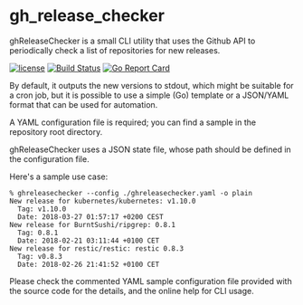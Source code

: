 # gh_release_checker

ghReleaseChecker is a small CLI utility that uses the Github API to
periodically check a list of repositories for new releases.

[![license](https://img.shields.io/badge/license-MIT-blue.svg?style=flat)](https://raw.githubusercontent.com/McKael/ghreleasechecker/master/LICENSE)
[![Build Status](https://travis-ci.org/McKael/ghreleasechecker.svg?branch=master)](https://travis-ci.org/McKael/ghreleasechecker)
[![Go Report Card](https://goreportcard.com/badge/github.com/McKael/ghreleasechecker)](https://goreportcard.com/report/github.com/McKael/ghreleasechecker)

By default, it outputs the new versions to stdout, which might be suitable for
a cron job, but it is possible to use a simple (Go) template or a JSON/YAML
format that can be used for automation.

A YAML configuration file is required; you can find a sample in the repository
root directory.

ghReleaseChecker uses a JSON state file, whose path should be defined in the
configuration file.


Here's a sample use case:
```
% ghreleasechecker --config ./ghreleasechecker.yaml -o plain
New release for kubernetes/kubernetes: v1.10.0
  Tag: v1.10.0
  Date: 2018-03-27 01:57:17 +0200 CEST
New release for BurntSushi/ripgrep: 0.8.1
  Tag: 0.8.1
  Date: 2018-02-21 03:11:44 +0100 CET
New release for restic/restic: restic 0.8.3
  Tag: v0.8.3
  Date: 2018-02-26 21:41:52 +0100 CET
```

Please check the commented YAML sample configuration file provided with the
source code for the details, and the online help for CLI usage.
